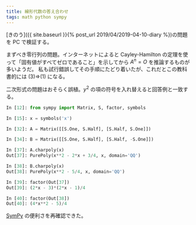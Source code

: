 ```yaml
---
title: 線形代数の答え合わせ
tags: math python sympy
---
```


[きのう]({{ site.baseurl }}{% post_url 2019/04/2019-04-10-diary %})の問題を PC で検証する。

まずべき零行列の問題。インターネットによると Cayley-Hamilton の定理を使って「固有値がすべてゼロであること」を示してから $A^n = O$ を推論するものが多いようだ。
私も試行錯誤してその手順にたどり着いたが、これだとこの教科書的には (3)⇒(1) になる。

二次形式の問題はおそらく誤植。$y^2$ の項の符号を入れ替えると回答例と一致する。

```python
In [12]: from sympy import Matrix, S, factor, symbols

In [15]: x = symbols('x')

In [32]: A = Matrix([[S.One, S.Half], [S.Half, S.One]])

In [34]: B = Matrix([[S.One, S.Half], [S.Half, -S.One]])

In [37]: A.charpoly(x)
Out[37]: PurePoly(x**2 - 2*x + 3/4, x, domain='QQ')

In [38]: B.charpoly(x)
Out[38]: PurePoly(x**2 - 5/4, x, domain='QQ')

In [39]: factor(Out[37])
Out[39]: (2*x - 3)*(2*x - 1)/4

In [40]: factor(Out[38])
Out[40]: (4*x**2 - 5)/4
```

[SymPy](https://docs.sympy.org/) の便利さを再確認できた。
